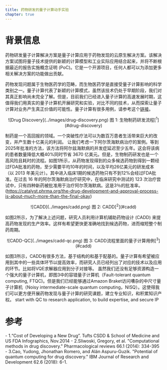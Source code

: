 ```yaml
---
title: 药物研发的量子计算动手实验
chapter: true
---
```


# 背景信息

药物研发量子计算解决方案是量子计算应用于药物发现的云原生解决方案。该解决方案试图将量子技术提供的新颖的计算模型和工业实际应用结合起来，并将不断根据最近的报告实施概念证明 (PoC)。它是一个开源项目，任何人都可以为添加更多相关解决方案的功能做出贡献。

药物发现问题属于生物医药学的范畴，而生物医药学是直接受量子计算影响的科学类别之一。量子计算代表了新颖的计算模式，虽然该技术仍处于早期阶段，我们对其真正影响尚未完全了解。但是，目前我们已经进入量子计算的高速发展时期，这值得我们用真实的量子计算机开展研究和实验，对比不同的技术，从而探索让量子计算对业务产生真正价值的可能性。量子计算有很多用例，请参考这个[链接](https://www.forbes.com/sites/chuckbrooks/2021/03/21/the-emerging-paths-of-quantum-computing/?sh=765b2ed6613e)。



<center>
![Drug Discovery](../images/drug-discovery.png)
图 1: 生物制药研发流程[<sup>1</sup>](#drug-discovery)
</center>

制药是一个高回报的领域。一个突破性疗法可以为数百万患者生活带来巨大的改变，并产生数十亿美元的利润。
让我们考虑一下阿尔茨海默病治疗的案例。等到2025年批准的方法，该方法将阿尔兹海默病的并发症延迟至少五年。这会将该病的患者数量降低大概40%同时节省 3670 亿美元。但是，生物制药研发也是一个高风险且耗时的流程。如图1所示，从药物发现得到的众多候选药物到得到一颗经过FDA批准的药物，至少需要平均10年的时间，以及平均26亿美元的研发成本
（以 2013 年美元计）。其中进入临床1期的候选药物只有不到12%会经过FDA批准。在过去 16 年的阿尔茨海默病治疗研究中，在临床研究中测试的 123 次治疗尝试中，只有四种新药被批准用于治疗阿尔茨海默病。这是3％的批准率。
(https://catalyst.phrma.org/the-drug-development-and-approval-process-is-about-much-more-than-the-final-okay)

<center>
![CADD](../images/cadd.png)
图 2: CADD[<sup>2</sup>](#cadd)
</center>

如图2所示，为了解决上述问题，研究人员利用计算机辅助药物设计 (CADD) 来提高药物发现的生产效率。这样有希望更快更准确地找到候选药物，进而缩短整个制药周期。

<center>
![CADD-QC](../images/cadd-qc.png)
图 3: CADD流程里面的量子计算用例[<sup>3</sup>](#cadd)
</center>

如图3所示，CADD有很多方法，基于结构的和基于配基的。量子计算有希望被应用到其中的一些具体环节以提高效率，而研究人员已经列出了对应的技术以及应用的环节。比如将VQE求解器应用到分子对接等。
虽然我们还没有足够资源构造一个强大的量子计算机，即图3中的容错量子计算机（Fault-tolerant quantum computing, FTQC)。但是我们已经能够通过Amazon Braket访问嘈杂的中尺寸量子计算机（Noisy intermediate-scale quantum computing，NISQ）。这使得我们可以更方便开展药物发现与量子计算的研究课题，建立专业知识，和积累知识产权。
start with QC to research application, to
build expertise, and secure IP

# 参考
<div id='drug-discovery'></div>
- 1.“Cost of Developing a New Drug”. Tufts CSDD & School of Medicine and US FDA Infographics, Nov.2014
- 2.Sliwoski, Gregory, et al. "Computational methods in drug discovery." Pharmacological reviews 66.1 (2014): 334-395
- 3.Cao, Yudong, Jhonathan Romero, and Alán Aspuru-Guzik. "Potential of quantum computing for drug discovery." IBM Journal of Research and Development 62.6 (2018): 6-1.